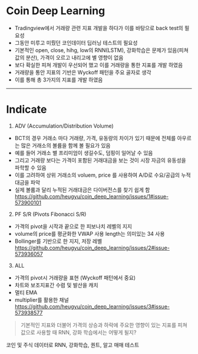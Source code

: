 # Coin Deep Learning
- Tradingview에서 거래량 관련 지표 개발을 하다가 이를 바탕으로 back test의 필요성
- 그동안 미루고 미뤘던 코인데이터 딥러닝 테스트의 필요성 
- 기본적인 open, close, hihg, low의 RNN(LSTM), 강화학습은 문제가 있음(피쳐값의 분산), 가격이 오르고 내리고에 별 영향이 없음 
- 보다 확실한 피쳐 개발이 우선되어 했고 이를 거래량을 통한 지표를 개발 하였음 
- 거래량을 통안 지표의 기반은 Wyckoff 패턴을 주요 골자로 생각 
- 이를 통해 총 3가지의 지표를 개발 하였음 

---

# Indicate
1. ADV (Accumulation/Distribution Volume)
- BCT의 경우 거래소 마다 거래량, 가격, 유동량의 차이가 있기 때문에 전체를 아우르는 많은 거래소의 볼륨을 함께 볼 필요가 있음 
- 예를 들어 거래소 별 프리미엄이 생길수도, 덤핑이 일어날 수 있음 
- 그리고 거래량 보다는 가격이 포함된 거래대금을 보는 것이 시장 자금의 유동성을 파학할 수 있음
- 이를 고려하여 상위 거래소의 voluem, price 를 사용하여 A/D로 수요/공급의 누적 대금을 파악 
- 실제 볼륨과 달리 누적된 거래대금은 다이버전스를 찾기 쉽게 함 
  https://github.com/heugyu/coin_deep_learning/issues/1#issue-573900101

2. PF S/R (Pivots Fibonacci S/R)
- 가격의 pivot을 시작과 끝으로 한 피보나치 레벨의 지지
- volume의 price를 평균화한 VWAP 사용 length는 의미있는 34 사용
- Bollinger를 기반으로 한 지지, 저장 레벨 
  https://github.com/heugyu/coin_deep_learning/issues/2#issue-573936057
  
3. ALL
- 가격의 pivot시 거래량을 표현 (Wyckoff 패턴에서 중요)
- 차트와 보조지표간 수렴 및 발산을 캐치
- 멀티 EMA
- multiplier를 활용한 채널
  https://github.com/heugyu/coin_deep_learning/issues/3#issue-573938577
  
> 기본적인 지표와 더불어 가격의 상승과 하락에 주요한 영향이 있는 지표를 피쳐 값으로 사용할 때 RNN, 강화 학습에서는 어떻게 될지?
 
코인 및 주식 데이터로 RNN, 강화학습, 퀀트, 알고 매매 테스트 
